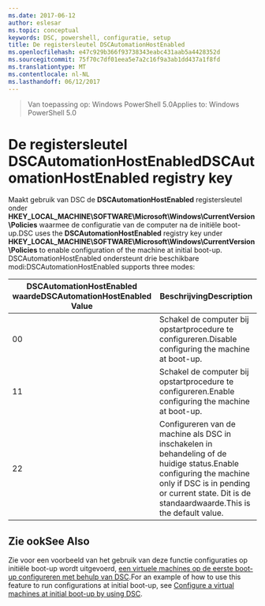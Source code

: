 ```yaml
---
ms.date: 2017-06-12
author: eslesar
ms.topic: conceptual
keywords: DSC, powershell, configuratie, setup
title: De registersleutel DSCAutomationHostEnabled
ms.openlocfilehash: e47c929b366f93738343eabc431aab5a4428352d
ms.sourcegitcommit: 75f70c7df01eea5e7a2c16f9a3ab1dd437a1f8fd
ms.translationtype: MT
ms.contentlocale: nl-NL
ms.lasthandoff: 06/12/2017
---
```

><span data-ttu-id="44f63-103">Van toepassing op: Windows PowerShell 5.0</span><span class="sxs-lookup"><span data-stu-id="44f63-103">Applies to: Windows PowerShell 5.0</span></span>

# <a name="dscautomationhostenabled-registry-key"></a><span data-ttu-id="44f63-104">De registersleutel DSCAutomationHostEnabled</span><span class="sxs-lookup"><span data-stu-id="44f63-104">DSCAutomationHostEnabled registry key</span></span>

<span data-ttu-id="44f63-105">Maakt gebruik van DSC de **DSCAutomationHostEnabled** registersleutel onder **HKEY_LOCAL_MACHINE\SOFTWARE\Microsoft\Windows\CurrentVersion\Policies** waarmee de configuratie van de computer na de initiële boot-up.</span><span class="sxs-lookup"><span data-stu-id="44f63-105">DSC uses the **DSCAutomationHostEnabled** registry key under **HKEY_LOCAL_MACHINE\SOFTWARE\Microsoft\Windows\CurrentVersion\Policies** to enable configuration of the machine at initial boot-up.</span></span>
<span data-ttu-id="44f63-106">DSCAutomationHostEnabled ondersteunt drie beschikbare modi:</span><span class="sxs-lookup"><span data-stu-id="44f63-106">DSCAutomationHostEnabled supports three modes:</span></span>

|  <span data-ttu-id="44f63-107">DSCAutomationHostEnabled waarde</span><span class="sxs-lookup"><span data-stu-id="44f63-107">DSCAutomationHostEnabled Value</span></span>  |  <span data-ttu-id="44f63-108">Beschrijving</span><span class="sxs-lookup"><span data-stu-id="44f63-108">Description</span></span>   | 
|---|---| 
<span data-ttu-id="44f63-109">0</span><span class="sxs-lookup"><span data-stu-id="44f63-109">0</span></span> | <span data-ttu-id="44f63-110">Schakel de computer bij opstartprocedure te configureren.</span><span class="sxs-lookup"><span data-stu-id="44f63-110">Disable configuring the machine at boot-up.</span></span> |
<span data-ttu-id="44f63-111">1</span><span class="sxs-lookup"><span data-stu-id="44f63-111">1</span></span> | <span data-ttu-id="44f63-112">Schakel de computer bij opstartprocedure te configureren.</span><span class="sxs-lookup"><span data-stu-id="44f63-112">Enable configuring the machine at boot-up.</span></span> |
<span data-ttu-id="44f63-113">2</span><span class="sxs-lookup"><span data-stu-id="44f63-113">2</span></span> | <span data-ttu-id="44f63-114">Configureren van de machine als DSC in inschakelen in behandeling of de huidige status.</span><span class="sxs-lookup"><span data-stu-id="44f63-114">Enable configuring the machine only if DSC is in pending or current state.</span></span> <span data-ttu-id="44f63-115">Dit is de standaardwaarde.</span><span class="sxs-lookup"><span data-stu-id="44f63-115">This is the default value.</span></span> |

## <a name="see-also"></a><span data-ttu-id="44f63-116">Zie ook</span><span class="sxs-lookup"><span data-stu-id="44f63-116">See Also</span></span>

<span data-ttu-id="44f63-117">Zie voor een voorbeeld van het gebruik van deze functie configuraties op initiële boot-up wordt uitgevoerd, [een virtuele machines op de eerste boot-up configureren met behulp van DSC](bootstrapDsc.md).</span><span class="sxs-lookup"><span data-stu-id="44f63-117">For an example of how to use this feature to run configurations at initial boot-up, see [Configure a virtual machines at initial boot-up by using DSC](bootstrapDsc.md).</span></span>


